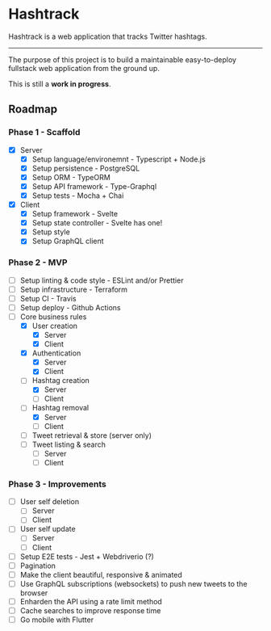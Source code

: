 # Hashtrack

Hashtrack is a web application that tracks Twitter hashtags.

<hr/>

The purpose of this project is to build a maintainable easy-to-deploy fullstack
web application from the ground up.

This is still a **work in progress**.

## Roadmap

### Phase 1 - Scaffold
- [x] Server
  - [x] Setup language/environemnt - Typescript + Node.js
  - [x] Setup persistence - PostgreSQL
  - [x] Setup ORM - TypeORM
  - [x] Setup API framework - Type-Graphql
  - [x] Setup tests - Mocha + Chai
- [x] Client
  - [x] Setup framework - Svelte
  - [x] Setup state controller - Svelte has one!
  - [x] Setup style
  - [x] Setup GraphQL client

### Phase 2 - MVP
- [ ] Setup linting & code style - ESLint and/or Prettier
- [ ] Setup infrastructure - Terraform
- [ ] Setup CI - Travis
- [ ] Setup deploy - Github Actions
- [ ] Core business rules
  - [x] User creation
    - [x] Server
    - [x] Client
  - [x] Authentication
    - [x] Server
    - [x] Client
  - [ ] Hashtag creation
    - [x] Server
    - [ ] Client
  - [ ] Hashtag removal
    - [x] Server
    - [ ] Client
  - [ ] Tweet retrieval & store (server only)
  - [ ] Tweet listing & search
    - [ ] Server
    - [ ] Client

### Phase 3 - Improvements
- [ ] User self deletion
  - [ ] Server
  - [ ] Client
- [ ] User self update
  - [ ] Server
  - [ ] Client
- [ ] Setup E2E tests - Jest + Webdriverio (?)
- [ ] Pagination
- [ ] Make the client beautiful, responsive & animated
- [ ] Use GraphQL subscriptions (websockets) to push new tweets to the browser
- [ ] Enharden the API using a rate limit method
- [ ] Cache searches to improve response time
- [ ] Go mobile with Flutter
